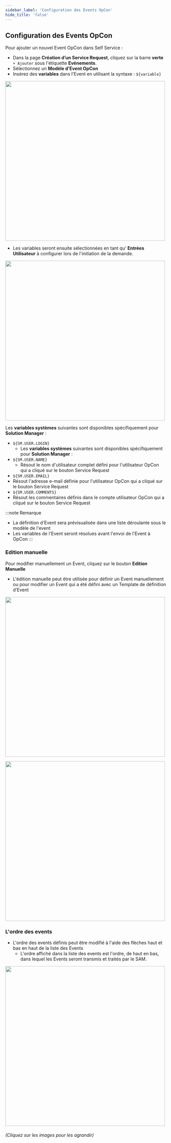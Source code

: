 ```yaml
---
sidebar_label: 'Configuration des Events OpCon'
hide_title: 'false'
---
```


## Configuration des Events OpCon

Pour ajouter un nouvel Event OpCon dans Self Service :

* Dans la page **Création d’un Service Request**, cliquez sur la barre **verte** ```+ Ajouter``` sous l'étiquette **Evénements**.
* Sélectionnez un **Modèle d’Event OpCon**
* Insérez des **variables** dans l'Event en utilisant la syntaxe : ```${variable}```

<a href="imgbasic/SelfServiceEditEvent.png" target="_blank"><img src="imgbasic/SelfServiceEditEvent.png" width="500"></img></a>

* Les variables seront ensuite sélectionnées en tant qu’ **Entrées Utilisateur** à configurer lors de l'initiation de la demande.

<a href="imgbasic/SelfServiceVariableUserInputs.png" target="_blank"><img src="imgbasic/SelfServiceVariableUserInputs.png" width="500"></img></a>

Les **variables systèmes** suivantes sont disponibles spécifiquement pour **Solution Manager** :

* ```${SM.USER.LOGIN}```
    * Les **variables systèmes** suivantes sont disponibles spécifiquement pour **Solution Manager** :
* ```${SM.USER.NAME}```
    * Résout le nom d'utilisateur complet défini pour l'utilisateur OpCon qui a cliqué sur le bouton Service Request
* ```${SM.USER.EMAIL}```
* Résout l'adresse e-mail définie pour l'utilisateur OpCon qui a cliqué sur le bouton Service Request
* ```${SM.USER.COMMENTS}```
* Résout les commentaires définis dans le compte utilisateur OpCon qui a cliqué sur le bouton Service Request

:::note Remarque
* La définition d'Event sera prévisualisée dans une liste déroulante sous le modèle de l'event
* Les variables de l'Event seront résolues avant l'envoi de l'Event à OpCon
:::

### Edition manuelle

Pour modifier manuellement un Event, cliquez sur le bouton **Edition Manuelle** 

* L'édition manuelle peut être utilisée pour définir un Event manuellement ou pour modifier un Event qui a été défini avec un Template de définition d’Event 

<a href="imgbasic/SelfServiceEventManualEditButton.png" target="_blank"><img src="imgbasic/SelfServiceEventManualEditButton.png" width="500"></img></a>

<a href="imgbasic/SelfServiceEventManualEditScreen.png" target="_blank"><img src="imgbasic/SelfServiceEventManualEditScreen.png" width="500"></img></a>

### L'ordre des events

* L'ordre des events définis peut être modifié à l'aide des flèches haut et bas en haut de la liste des Events
    * L'ordre affiché dans la liste des events est l'ordre, de haut en bas, dans lequel les Events seront transmis et traités par le SAM.

<a href="imgbasic/SelfServiceEventOrder.png" target="_blank"><img src="imgbasic/SelfServiceEventOrder.png" width="500"></img></a>

###### (Cliquez sur les images pour les agrandir)